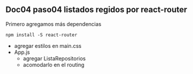 ## Doc04 paso04 listados regidos por react-router

Primero agregamos más dependencias

```
npm install -S react-router
```

* agregar estilos en main.css
* App.js
    * agregar ListaRepositorios 
    * acomodarlo en el routing



